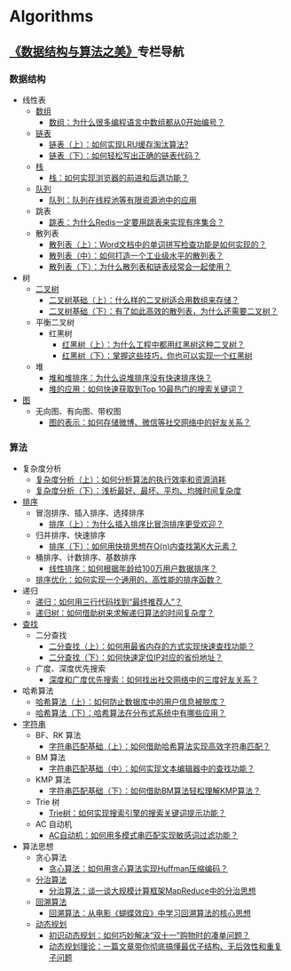 # Algorithms

## [《数据结构与算法之美》](http://t.cn/EvWJWn4)专栏导航

### 数据结构

- 线性表
	- [数组](./Array)
		- [数组：为什么很多编程语言中数组都从0开始编号？](https://time.geekbang.org/column/article/40961)
	- [链表](./LinkedList)
		- [链表（上）：如何实现LRU缓存淘汰算法?](https://time.geekbang.org/column/article/41013)
		- [链表（下）：如何轻松写出正确的链表代码？](https://time.geekbang.org/column/article/41149)
	- [栈](./Stack)
		- [栈：如何实现浏览器的前进和后退功能？](https://time.geekbang.org/column/article/41222)
	- [队列](./Queue)
		- [队列：队列在线程池等有限资源池中的应用](https://time.geekbang.org/column/article/41330)
	- 跳表
		- [跳表：为什么Redis一定要用跳表来实现有序集合？](https://time.geekbang.org/column/article/42896)
	- 散列表
		- [散列表（上）：Word文档中的单词拼写检查功能是如何实现的？](64233)
		- [散列表（中）：如何打造一个工业级水平的散列表？](https://time.geekbang.org/column/article/64586)
		- [散列表（下）：为什么散列表和链表经常会一起使用？](https://time.geekbang.org/column/article/64858)
- 树
	- [二叉树](./BinaryTree)
		- [二叉树基础（上）：什么样的二叉树适合用数组来存储？](https://time.geekbang.org/column/article/67856)
		- [二叉树基础（下）：有了如此高效的散列表，为什么还需要二叉树？](https://time.geekbang.org/column/article/68334)
	- 平衡二叉树
		- 红黑树
			- [红黑树（上）：为什么工程中都用红黑树这种二叉树？](https://time.geekbang.org/column/article/68638)
			- [红黑树（下）：掌握这些技巧，你也可以实现一个红黑树](https://time.geekbang.org/column/article/68976)
	- 堆
		- [堆和堆排序：为什么说堆排序没有快速排序快？](https://time.geekbang.org/column/article/69913)
		- [堆的应用：如何快速获取到Top 10最热门的搜索关键词？](https://time.geekbang.org/column/article/70187)
- [图](./Graph)
    - 无向图、有向图、带权图
        - [图的表示：如何存储微博、微信等社交网络中的好友关系？](https://time.geekbang.org/column/article/70537)

### 算法

- 复杂度分析
	- [复杂度分析（上）：如何分析算法的执行效率和资源消耗](https://time.geekbang.org/column/article/40036)
	- [复杂度分析（下）：浅析最好、最坏、平均、均摊时间复杂度](https://time.geekbang.org/column/article/40447)
- [排序](./Sort)
	- 冒泡排序、插入排序、选择排序
		- [排序（上）：为什么插入排序比冒泡排序更受欢迎？](https://time.geekbang.org/column/article/41802)
	- 归并排序、快速排序
		- [排序（下）：如何用快排思想在O(n)内查找第K大元素？](https://time.geekbang.org/column/article/41913)
	- 桶排序、计数排序、基数排序
		- [线性排序：如何根据年龄给100万用户数据排序？](https://time.geekbang.org/column/article/42038)
	- [排序优化：如何实现一个通用的、高性能的排序函数？](https://time.geekbang.org/column/article/42359)
- 递归
	- [递归：如何用三行代码找到“最终推荐人”？](https://time.geekbang.org/column/article/41440)
	- [递归树：如何借助树来求解递归算法的时间复杂度？](https://time.geekbang.org/column/article/69388)
- [查找](./Search)
	- 二分查找
		- [二分查找（上）：如何用最省内存的方式实现快速查找功能？](https://time.geekbang.org/column/article/42520)
		- [二分查找（下）：如何快速定位IP对应的省份地址？](https://time.geekbang.org/column/article/42733)
    - 广度、深度优先搜索
    	- [深度和广度优先搜索：如何找出社交网络中的三度好友关系？](https://time.geekbang.org/column/article/70891)
- 哈希算法
	- [哈希算法（上）：如何防止数据库中的用户信息被脱库？](https://time.geekbang.org/column/article/65312)
	- [哈希算法（下）：哈希算法在分布式系统中有哪些应用？](https://time.geekbang.org/column/article/67388)
- [字符串](./String)
	- BF、RK 算法
		- [字符串匹配基础（上）：如何借助哈希算法实现高效字符串匹配？](https://time.geekbang.org/column/article/71187)
	- BM 算法
		- [字符串匹配基础（中）：如何实现文本编辑器中的查找功能？](https://time.geekbang.org/column/article/71525)
	- KMP 算法
		- [字符串匹配基础（下）：如何借助BM算法轻松理解KMP算法？](https://time.geekbang.org/column/article/71845)
    - Trie 树
        - [Trie树：如何实现搜索引擎的搜索关键词提示功能？](https://time.geekbang.org/column/article/72414)
    - AC 自动机
        - [AC自动机：如何用多模式串匹配实现敏感词过滤功能？](https://time.geekbang.org/column/article/72810)
- 算法思想
	- 贪心算法
		- [贪心算法：如何用贪心算法实现Huffman压缩编码？](https://time.geekbang.org/column/article/73188)
    - [分治算法](./DivideAndConquer)
        - [分治算法：谈一谈大规模计算框架MapReduce中的分治思想](https://time.geekbang.org/column/article/73503)
	- [回溯算法](./BackTracking)
        - [回溯算法：从电影《蝴蝶效应》中学习回溯算法的核心思想](https://time.geekbang.org/column/article/74287)
	- [动态规划](./DynamicProgramming)
        - [初识动态规划：如何巧妙解决“双十一”购物时的凑单问题？](https://time.geekbang.org/column/article/74788)
        - [动态规划理论：一篇文章带你彻底搞懂最优子结构、无后效性和重复子问题](https://time.geekbang.org/column/article/75702)
